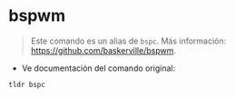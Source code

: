 # bspwm

> Este comando es un alias de `bspc`.
> Más información: <https://github.com/baskerville/bspwm>.

- Ve documentación del comando original:

`tldr bspc`
